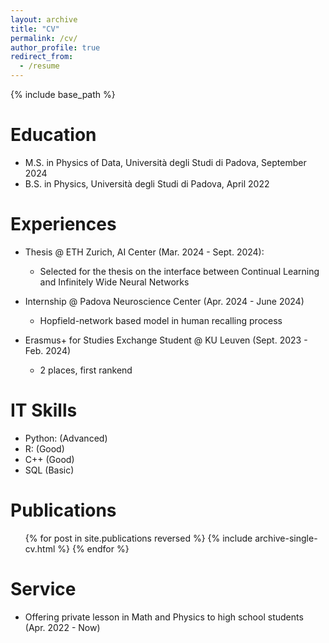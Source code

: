 ```yaml
---
layout: archive
title: "CV"
permalink: /cv/
author_profile: true
redirect_from:
  - /resume
---
```


{% include base_path %}

Education
======
* M.S. in Physics of Data, Università degli Studi di Padova, September 2024
* B.S. in Physics, Università degli Studi di Padova, April 2022

Experiences
======
* Thesis @ ETH Zurich, AI Center (Mar. 2024 - Sept. 2024):
  * Selected for the thesis on the interface between Continual Learning and Infinitely Wide Neural Networks
  
* Internship @ Padova Neuroscience Center (Apr. 2024 - June 2024)
  * Hopfield-network based model in human recalling process 

* Erasmus+ for Studies Exchange Student @ KU Leuven (Sept. 2023 - Feb. 2024)
  * 2 places, first rankend
  
IT Skills
======
* Python: (Advanced)
* R: (Good)
* C++ (Good)
* SQL (Basic)

Publications
======
  <ul>{% for post in site.publications reversed %}
    {% include archive-single-cv.html %}
  {% endfor %}</ul>

Service
======
* Offering private lesson in Math and Physics to high school students (Apr. 2022 - Now)
